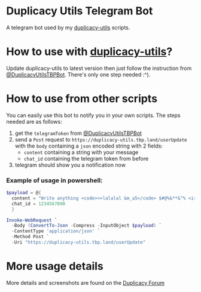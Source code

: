 # Duplicacy Utils Telegram Bot
A telegram bot used by my [duplicacy-utils](https://github.com/TheBestPessimist/duplicacy-utils) scripts.


# How to use with [duplicacy-utils](https://github.com/TheBestPessimist/duplicacy-utils)?

Update duplicacy-utils to latest version then just follow the instruction from [@DuplicacyUtilsTBPBot](https://t.me/DuplicacyUtilsTBPBot). There's only one step needed :^).


# How to use from other scripts

You can easily use this bot to notify you in your own scripts. 
The steps needed are as follows:
 
1. get the `telegramToken` from [@DuplicacyUtilsTBPBot](https://t.me/DuplicacyUtilsTBPBot)
2. send a `Post` request to `https://duplicacy-utils.tbp.land/userUpdate` with the `body` containing a `json` encoded string with 2 fields:
    - `content` containing a string with your message
    - `chat_id` containing the telegram token from before
3. telegram should show you a notification now

### Example of usage in powershell:
```powershell
$payload = @{
  content = "Write anything <code>>>lalalal &m_a5</code> $#@%&**&^% <i>you</i> may <b>want</b>"
  chat_id = 1234567890
  }

Invoke-WebRequest `
  -Body (ConvertTo-Json -Compress -InputObject $payload) `
  -ContentType 'application/json' `
  -Method Post `
  -Uri "https://duplicacy-utils.tbp.land/userUpdate"
```

# More usage details

More details and screenshots are found on the [Duplicacy Forum](https://forum.duplicacy.com/t/send-backup-notifications-via-telegram-using-duplicacy-utils-telegram-bot/1692)
